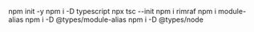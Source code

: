 npm init -y
npm i -D typescript
npx tsc --init
npm i rimraf
npm i module-alias
npm i -D @types/module-alias
 npm i -D @types/node
